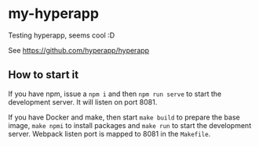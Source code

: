 # my-hyperapp
Testing hyperapp, seems cool :D

See https://github.com/hyperapp/hyperapp

## How to start it

If you have npm, issue a `npm i` and then `npm run serve` to start the development server. It will listen on port 8081.

If you have Docker and make, then start `make build` to prepare the base image, `make npmi` to install packages and `make run` to start the development server. Webpack listen port is mapped to 8081 in the `Makefile`.
